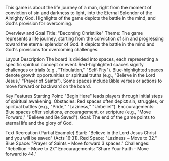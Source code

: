  This game is about the life journey of a man, right from the moment of conviction of sin and darkness to light, 
into the Eternal Splendor of the Almighty God. 
Highlights of the game depicts the battle in the mind, and God's provision for overcoming.

Overview and Goal
Title: "Becoming Christlike"
Theme: The game represents a life journey, starting from the conviction of sin and progressing toward the eternal splendor of God. It depicts the battle in the mind and God's provisions for overcoming challenges.

Layout Description
The board is divided into spaces, each representing a specific spiritual concept or event.
Red-highlighted spaces signify challenges or trials (e.g., "Tribulation," "Self-Pity").
Blue-highlighted spaces denote growth opportunities or spiritual truths (e.g., "Believe in the Lord Jesus," "Prayer of Saints").
Some spaces include Bible verses or actions to move forward or backward on the board.

Key Features
Starting Point: "Begin Here" leads players through initial steps of spiritual awakening.
Obstacles: Red spaces often depict sin, struggles, or spiritual battles (e.g., "Pride," "Laziness," "Unbelief").
Encouragements: Blue spaces offer solutions, encouragement, or scripture (e.g., "Move Forward," "Believe and Be Saved").
Goal: The end of the game points to eternal life and the glory of God.

Text Recreation (Partial Example)
Start: "Believe in the Lord Jesus Christ and you will be saved" (Acts 16:31).
Red Space: "Laziness – Move to 32."
Blue Space: "Prayer of Saints – Move forward 3 spaces."
Challenges: "Rebellion – Move to 27."
Encouragements: "Share Your Faith – Move forward to 44."
